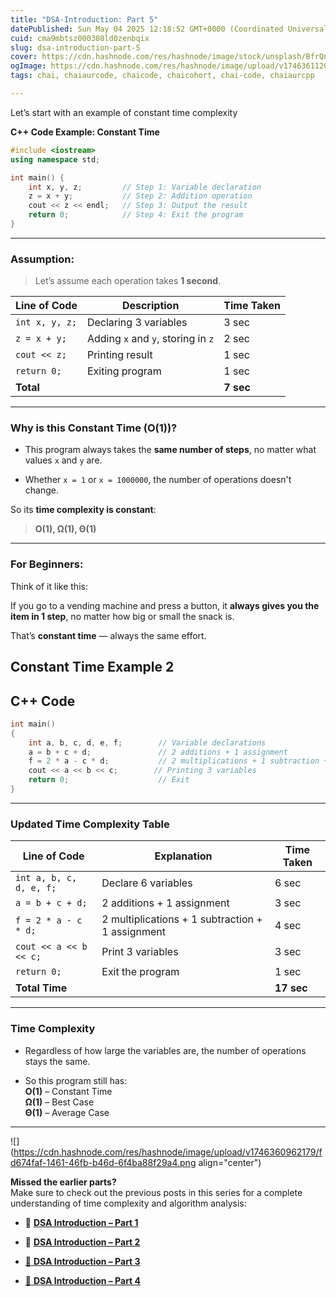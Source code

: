 ```yaml
---
title: "DSA-Introduction: Part 5"
datePublished: Sun May 04 2025 12:18:52 GMT+0000 (Coordinated Universal Time)
cuid: cma9mbtsz000308ld0zenbqix
slug: dsa-introduction-part-5
cover: https://cdn.hashnode.com/res/hashnode/image/stock/unsplash/BfrQnKBulYQ/upload/3dc036762f0842fe7dd76f4082593aac.jpeg
ogImage: https://cdn.hashnode.com/res/hashnode/image/upload/v1746361120930/74513870-2ef7-488a-9b36-f915d2d9d2c6.jpeg
tags: chai, chaiaurcode, chaicode, chaicohort, chai-code, chaiaurcpp

---
```


Let’s start with an example of constant time complexity

**C++ Code Example: Constant Time**

```cpp
#include <iostream>
using namespace std;

int main() {
    int x, y, z;         // Step 1: Variable declaration
    z = x + y;           // Step 2: Addition operation
    cout << z << endl;   // Step 3: Output the result
    return 0;            // Step 4: Exit the program
}
```

---

### **Assumption:**

> Let’s assume each operation takes **1 second**.

| Line of Code | Description | Time Taken |
| --- | --- | --- |
| `int x, y, z;` | Declaring 3 variables | 3 sec |
| `z = x + y;` | Adding `x` and `y`, storing in `z` | 2 sec |
| `cout << z;` | Printing result | 1 sec |
| `return 0;` | Exiting program | 1 sec |
| **Total** |  | **7 sec** |

---

### **Why is this Constant Time (O(1))?**

* This program always takes the **same number of steps**, no matter what values `x` and `y` are.
    
* Whether `x = 1` or `x = 1000000`, the number of operations doesn't change.
    

So its **time complexity is constant**:

> **O(1), Ω(1), Θ(1)**

---

### For Beginners:

Think of it like this:

If you go to a vending machine and press a button, it **always gives you the item in 1 step**, no matter how big or small the snack is.

That’s **constant time** — always the same effort.

## Constant Time Example 2

## **C++ Code**

```cpp
int main()
{
    int a, b, c, d, e, f;        // Variable declarations
    a = b + c + d;               // 2 additions + 1 assignment
    f = 2 * a - c * d;           // 2 multiplications + 1 subtraction + 1 assignment
    cout << a << b << c;        // Printing 3 variables
    return 0;                    // Exit
}
```

---

### **Updated Time Complexity Table**

| Line of Code | Explanation | Time Taken |
| --- | --- | --- |
| `int a, b, c, d, e, f;` | Declare 6 variables | 6 sec |
| `a = b + c + d;` | 2 additions + 1 assignment | 3 sec |
| `f = 2 * a - c * d;` | 2 multiplications + 1 subtraction + 1 assignment | 4 sec |
| `cout << a << b << c;` | Print 3 variables | 3 sec |
| `return 0;` | Exit the program | 1 sec |
| **Total Time** |  | **17 sec** |

---

### **Time Complexity**

* Regardless of how large the variables are, the number of operations stays the same.
    
* So this program still has:  
    **O(1)** – Constant Time  
    **Ω(1)** – Best Case  
    **Θ(1)** – Average Case
    

---

![](https://cdn.hashnode.com/res/hashnode/image/upload/v1746360962179/fd674faf-1461-46fb-b46d-6f4ba88f29a4.png align="center")

**Missed the earlier parts?**  
Make sure to check out the previous posts in this series for a complete understanding of time complexity and algorithm analysis:

* 🔗 [**DSA Introduction – Part 1**](https://hashnode.com/post/cma9jk346000109js0hjs1asn)
    
* 🔗 [**DSA Introduction – Part 2**](https://hashnode.com/post/cma9julja000s08l79cy8cp0i)
    
* [🔗 **DSA Introduction – Part 3**](https://hashnode.com/post/cma9koi9f000109lefmpb3mbg)
    
* [🔗 **DSA Introduction – Part 4**](https://hashnode.com/post/cma9llwhm000908i90axfe77y)